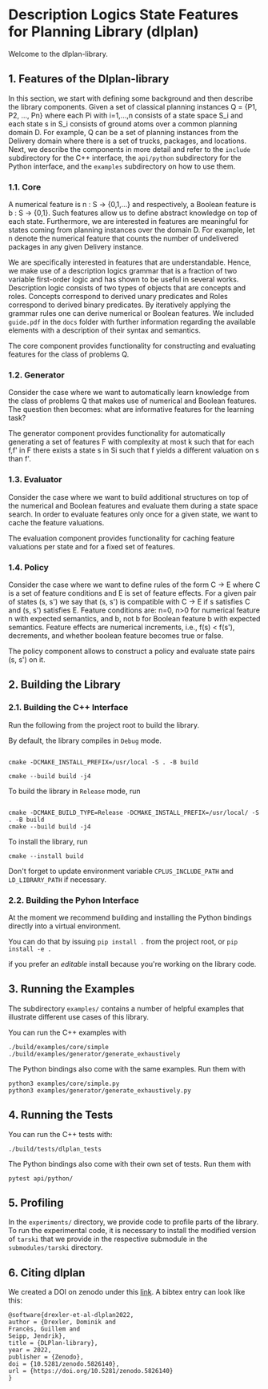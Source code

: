 # Description Logics State Features for Planning Library (dlplan)

Welcome to the dlplan-library.

## 1. Features of the Dlplan-library

In this section, we start with defining some background and then describe the library components. Given a set of classical planning instances Q =  {P1, P2, ..., Pn} where each Pi with i=1,...,n consists of a state space S_i and each state s in S_i consists of ground atoms over a common planning domain D. For example, Q can be a set of planning instances from the Delivery domain where there is a set of trucks, packages, and locations. Next, we describe the components in more detail and refer to the `include` subdirectory for the C++ interface, the `api/python` subdirectory for the Python interface, and the `examples` subdirectory on how to use them.

### 1.1. Core

A numerical feature is n : S -> {0,1,...} and respectively, a Boolean feature is b : S -> {0,1}. Such features allow us to define abstract knowledge on top of each state. Furthermore, we are interested in features are meaningful for states coming from planning instances over the domain D. For example, let n denote the numerical feature that counts the number of undelivered packages in any given Delivery instance.

We are specifically interested in features that are understandable. Hence, we make use of a description logics grammar that is a fraction of two variable first-order logic and has shown to be useful in several works. Description logic consists of two types of objects that are concepts and roles. Concepts correspond to derived unary predicates and Roles correspond to derived binary predicates. By iteratively applying the grammar rules one can derive numerical or Boolean features. We included `guide.pdf` in the `docs` folder with further information regarding the available elements with a description of their syntax and semantics.

The core component provides functionality for constructing and evaluating features for the class of problems Q.

### 1.2. Generator

Consider the case where we want to automatically learn knowledge from the class of problems Q that makes use of numerical and Boolean features. The question then becomes: what are informative features for the learning task?

The generator component provides functionality for automatically generating a set of features F with complexity at most k such that for each f,f' in F there exists a state s in Si such that f yields a different valuation on s than f'.

### 1.3. Evaluator

Consider the case where we want to build additional structures on top of the numerical and Boolean features and evaluate them during a state space search. In order to evaluate features only once for a given state, we want to cache the feature valuations.

The evaluation component provides functionality for caching feature valuations per state and for a fixed set of features.

### 1.4. Policy

Consider the case where we want to define rules of the form C -> E where C is a set of feature conditions and E is set of feature effects. For a given pair of states (s, s') we say that (s, s') is compatible with C -> E if s satisfies C and (s, s') satisfies E. Feature conditions are: n=0, n>0 for numerical feature n with expected semantics, and b, not b for Boolean feature b with expected semantics. Feature effects are numerical increments, i.e., f(s) < f(s'), decrements, and whether boolean feature becomes true or false.

The policy component allows to construct a policy and evaluate state pairs (s, s') on it.

## 2. Building the Library

### 2.1. Building the C++ Interface

Run the following from the project root to build the library.

By default, the library compiles in `Debug` mode.

```console

cmake -DCMAKE_INSTALL_PREFIX=/usr/local -S . -B build

cmake --build build -j4

```
To build the library in `Release` mode, run
```console

cmake -DCMAKE_BUILD_TYPE=Release -DCMAKE_INSTALL_PREFIX=/usr/local/ -S . -B build
cmake --build build -j4
```
To install the library, run
```console
cmake --install build
```
Don't forget to update environment variable `CPLUS_INCLUDE_PATH` and `LD_LIBRARY_PATH` if necessary.

### 2.2. Building the Pyhon Interface

At the moment we recommend building and installing the Python bindings directly into a virtual environment.

You can do that by issuing `pip install .` from the project root, or `pip install -e .`

if you prefer an _editable_ install because you're working on the library code.

## 3. Running the Examples

The subdirectory `examples/` contains a number of helpful examples that illustrate different use cases of this library.

You can run the C++ examples with
```console
./build/examples/core/simple
./build/examples/generator/generate_exhaustively
```
The Python bindings also come with the same examples. Run them with
```console
python3 examples/core/simple.py
python3 examples/generator/generate_exhaustively.py
```

## 4. Running the Tests

You can run the C++ tests with:
```console
./build/tests/dlplan_tests
```

The Python bindings also come with their own set of tests. Run them with
```console
pytest api/python/
```

## 5. Profiling

In the `experiments/` directory, we provide code to profile parts of the library. To run the experimental code, it is necessary to install the modified version of `tarski` that we provide in the respective submodule in the `submodules/tarski` directory.

## 6. Citing dlplan

We created a DOI on zenodo under this [link](https://zenodo.org/record/5826140#.YfK9E_so85k). A bibtex entry can look like this:

```
@software{drexler-et-al-dlplan2022,
author = {Drexler, Dominik and
Francès, Guillem and
Seipp, Jendrik},
title = {DLPlan-library},
year = 2022,
publisher = {Zenodo},
doi = {10.5281/zenodo.5826140},
url = {https://doi.org/10.5281/zenodo.5826140}
}
```
